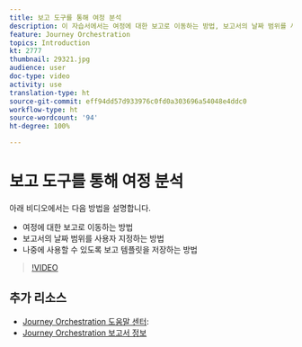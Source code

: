 ```yaml
---
title: 보고 도구를 통해 여정 분석
description: 이 자습서에서는 여정에 대한 보고로 이동하는 방법, 보고서의 날짜 범위를 사용자 지정하는 방법 및 나중에 사용할 수 있도록 보고 템플릿을 저장하는 방법에 대해 설명합니다.
feature: Journey Orchestration
topics: Introduction
kt: 2777
thumbnail: 29321.jpg
audience: user
doc-type: video
activity: use
translation-type: ht
source-git-commit: eff94dd57d933976c0fd0a303696a54048e4ddc0
workflow-type: ht
source-wordcount: '94'
ht-degree: 100%

---
```



# 보고 도구를 통해 여정 분석

아래 비디오에서는 다음 방법을 설명합니다.

* 여정에 대한 보고로 이동하는 방법
* 보고서의 날짜 범위를 사용자 지정하는 방법
* 나중에 사용할 수 있도록 보고 템플릿을 저장하는 방법

>[!VIDEO](https://video.tv.adobe.com/v/29321?quality=12&captions=kor)

## 추가 리소스

* [Journey Orchestration 도움말 센터](https://docs.adobe.com/content/help/ko-KR/journeys/using/journey-orchestration-home.html):
* [Journey Orchestration 보고서 정보](https://docs.adobe.com/content/help/ko-KR/journeys/using/journey-reports/about-journey-reports.html)
